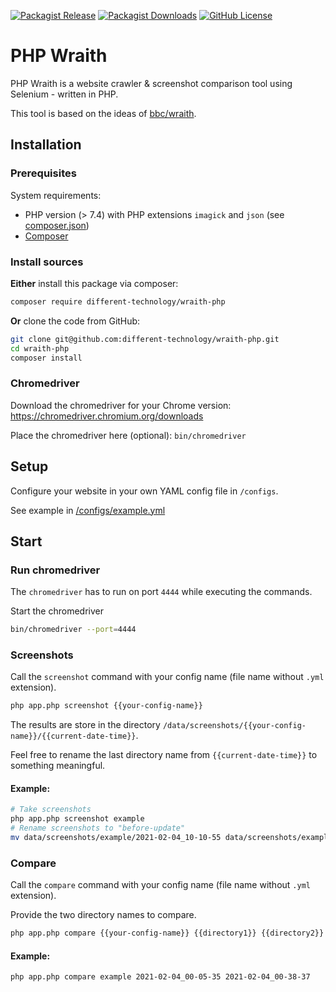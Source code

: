 [![Packagist Release](https://img.shields.io/packagist/v/different-technology/wraith-php.svg?style=flat-square)](https://packagist.org/packages/different-technology/wraith-php)
[![Packagist Downloads](https://img.shields.io/packagist/dt/different-technology/wraith-php.svg?style=flat-square)](https://packagist.org/packages/different-technology/wraith-php)
[![GitHub License](https://img.shields.io/github/license/different-technology/wraith-php.svg?style=flat-square)](https://github.com/different-technology/wraith-php/blob/main/LICENSE)

# PHP Wraith

PHP Wraith is a website crawler & screenshot comparison tool using Selenium - written in PHP.

This tool is based on the ideas of [bbc/wraith](https://github.com/bbc/wraith).


## Installation

### Prerequisites
System requirements:
* PHP version (> 7.4) with PHP extensions `imagick` and `json` (see [composer.json](../blob/main/composer.json))
* [Composer](https://getcomposer.org/)

### Install sources

**Either** install this package via composer:
```bash
composer require different-technology/wraith-php
```

**Or** clone the code from GitHub:
```bash
git clone git@github.com:different-technology/wraith-php.git
cd wraith-php
composer install
```

### Chromedriver
Download the chromedriver for your Chrome version: https://chromedriver.chromium.org/downloads

Place the chromedriver here (optional): `bin/chromedriver`


## Setup

Configure your website in your own YAML config file in `/configs`.

See example in [/configs/example.yml](../blob/main/configs/example.yml)



## Start

### Run chromedriver
The `chromedriver` has to run on port `4444` while executing the commands.

Start the chromedriver
```bash
bin/chromedriver --port=4444
```

### Screenshots

Call the `screenshot` command with your config name (file name without `.yml` extension).
```bash
php app.php screenshot {{your-config-name}}
```
The results are store in the directory `/data/screenshots/{{your-config-name}}/{{current-date-time}}`.

Feel free to rename the last directory name from `{{current-date-time}}` to something meaningful.

#### Example:
```bash
# Take screenshots
php app.php screenshot example
# Rename screenshots to "before-update"
mv data/screenshots/example/2021-02-04_10-10-55 data/screenshots/example/before-update
```


### Compare

Call the `compare` command with your config name (file name without `.yml` extension).

Provide the two directory names to compare.

```bash
php app.php compare {{your-config-name}} {{directory1}} {{directory2}}
```

#### Example:
```bash
php app.php compare example 2021-02-04_00-05-35 2021-02-04_00-38-37
```
